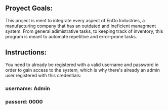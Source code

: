 ## Proyect Goals:
This project is ment to integrate every aspect of EnGo Industries, a manufacturing company that has an outdated and ineficient managment system.
From general adimistrative tasks, to keeping track of inventory, this program is meant to automate repetitive and error-prone tasks.

## Instructions:
You need to already be registered with a valid username and password in order to gain access to the system, which is why there's already an admin user registered
with this credentials: 
### username: Admin
### passord: 0000
